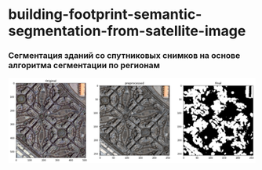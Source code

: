 # building-footprint-semantic-segmentation-from-satellite-image
<h3>Сегментация зданий со спутниковых снимков на основе алгоритма сегментации по регионам</h3>
<img src="output.png">

